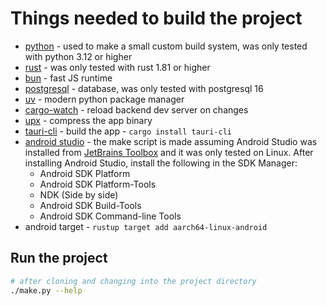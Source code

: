# Things needed to build the project

- [python](https://www.python.org/downloads/) - used to make a small custom build system, was only tested with python 3.12 or higher
- [rust](https://www.rust-lang.org/tools/install) - was only tested with rust 1.81 or higher
- [bun](https://bun.sh/) - fast JS runtime
- [postgresql](https://www.postgresql.org/) - database, was only tested with postgresql 16
- [uv](https://github.com/astral-sh/uv) - modern python package manager  
- [cargo-watch](https://crates.io/crates/cargo-watch) - reload backend dev server on changes  
- [upx](https://upx.github.io/) - compress the app binary  
- [tauri-cli](https://v2.tauri.app/reference/cli/) - build the app - `cargo install tauri-cli`
- [android studio](https://developer.android.com/studio) - the make script is made assuming Android Studio was installed from [JetBrains Toolbox](https://www.jetbrains.com/toolbox-app/) and it was only tested on Linux. After installing Android Studio, install the following in the SDK Manager:
  - Android SDK Platform
  - Android SDK Platform-Tools
  - NDK (Side by side)
  - Android SDK Build-Tools
  - Android SDK Command-line Tools
- android target - `rustup target add aarch64-linux-android`

## Run the project

```bash
# after cloning and changing into the project directory
./make.py --help
```
